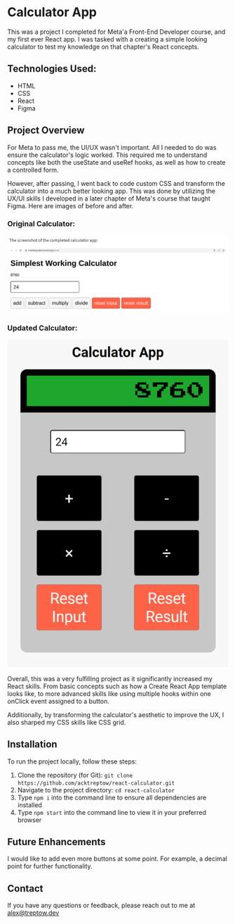 # Calculator App

This was a project I completed for Meta'a Front-End Developer course, and my first ever React app. I was tasked with a creating a simple looking calculator to test my knowledge on that chapter's React concepts.

## Technologies Used:

- HTML
- CSS
- React
- Figma

## Project Overview

For Meta to pass me, the UI/UX wasn't important. All I needed to do was ensure the calculator's logic worked. This required me to understand concepts like both the useState and useRef hooks, as well as how to create a controlled form.

However, after passing, I went back to code custom CSS and transform the calculator into a much better looking app. This was done by utilizing the UX/UI skills I developed in a later chapter of Meta's course that taught Figma. Here are images of before and after.

### **Original Calculator:**

![Original Calculator](images/original-calculator.png)

### **Updated Calculator:**

![Updated calculator](images/new-calculator.png)

Overall, this was a very fulfilling project as it significantly increased my React skills. From basic concepts such as how a Create React App template looks like, to more advanced skills like using multiple hooks within one onClick event assigned to a button. 

Additionally, by transforming the calculator's aesthetic to improve the UX, I also sharped my CSS skills like CSS grid.

## Installation

To run the project locally, follow these steps:

1. Clone the repository (for Git): `git clone https://github.com/acktreptow/react-calculator.git`
2. Navigate to the project directory: `cd react-calculator`
3. Type `npm i` into the command line to ensure all dependencies are installed
4. Type `npm start` into the command line to view it in your preferred browser

## Future Enhancements

I would like to add even more buttons at some point. For example, a decimal point for further functionality.

## Contact

If you have any questions or feedback, please reach out to me at [alex@treptow.dev](mailto:alex@treptow.dev)
